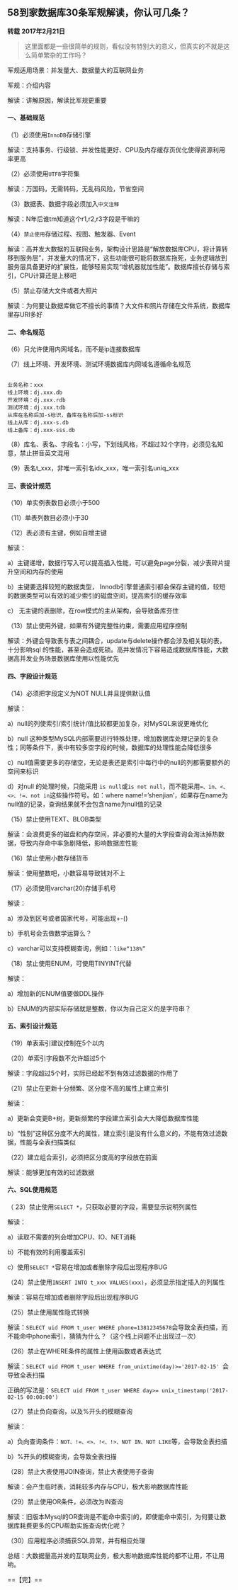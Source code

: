 ## 58到家数据库30条军规解读，你认可几条？
**转载** **2017年2月21日**
>这里面都是一些很简单的规则，看似没有特别大的意义，但真实的不就是这么简单繁杂的工作吗？

军规适用场景：并发量大、数据量大的互联网业务

军规：介绍内容

解读：讲解原因，解读比军规更重要
 
#### 一、基础规范
（1）必须使用`InnoDB`存储引擎

解读：支持事务、行级锁、并发性能更好、CPU及内存缓存页优化使得资源利用率更高
 
（2）必须使用`UTF8`字符集

解读：万国码，无需转码，无乱码风险，节省空间
 
（3）数据表、数据字段必须加入`中文注释`

解读：N年后谁tm知道这个r1,r2,r3字段是干嘛的
 
（4）`禁止使用`存储过程、视图、触发器、Event

解读：高并发大数据的互联网业务，架构设计思路是“解放数据库CPU，将计算转移到服务层”，并发量大的情况下，这些功能很可能将数据库拖死，业务逻辑放到服务层具备更好的扩展性，能够轻易实现“增机器就加性能”。数据库擅长存储与索引，CPU计算还是上移吧
 
（5）禁止存储大文件或者大照片

解读：为何要让数据库做它不擅长的事情？大文件和照片存储在文件系统，数据库里存URI多好
 
#### 二、命名规范
（6）只允许使用内网域名，而不是ip连接数据库
 
（7）线上环境、开发环境、测试环境数据库内网域名遵循命名规范

<pre><code class="language-html">
业务名称：xxx
线上环境：dj.xxx.db
开发环境：dj.xxx.rdb
测试环境：dj.xxx.tdb
从库在名称后加-s标识，备库在名称后加-ss标识
线上从库：dj.xxx-s.db
线上备库：dj.xxx-sss.db
</code></pre>
 
（8）库名、表名、字段名：小写，下划线风格，不超过32个字符，必须见名知意，禁止拼音英文混用
 
（9）表名t_xxx，非唯一索引名idx_xxx，唯一索引名uniq_xxx
 
#### 三、表设计规范

（10）单实例表数目必须小于500
 
（11）单表列数目必须小于30
 
（12）表必须有主键，例如自增主键

解读：

a）主键递增，数据行写入可以提高插入性能，可以避免page分裂，减少表碎片提升空间和内存的使用

b）主键要选择较短的数据类型， Innodb引擎普通索引都会保存主键的值，较短的数据类型可以有效的减少索引的磁盘空间，提高索引的缓存效率

c） 无主键的表删除，在row模式的主从架构，会导致备库夯住
 
（13）禁止使用外键，如果有外键完整性约束，需要应用程序控制

解读：外键会导致表与表之间耦合，update与delete操作都会涉及相关联的表，十分影响sql 的性能，甚至会造成死锁。高并发情况下容易造成数据库性能，大数据高并发业务场景数据库使用以性能优先
 
#### 四、字段设计规范

（14）必须把字段定义为NOT NULL并且提供默认值

解读：

a）null的列使索引/索引统计/值比较都更加复杂，对MySQL来说更难优化

b）null 这种类型MySQL内部需要进行特殊处理，增加数据库处理记录的复杂性；同等条件下，表中有较多空字段的时候，数据库的处理性能会降低很多

c）null值需要更多的存储空，无论是表还是索引中每行中的null的列都需要额外的空间来标识

d）对null 的处理时候，只能采用 `is null`或`is not null`，而不能采用`=、in、<、<>、!=、not in`这些操作符号。如：where name!=’shenjian’，如果存在name为null值的记录，查询结果就不会包含name为null值的记录
 
（15）禁止使用TEXT、BLOB类型

解读：会浪费更多的磁盘和内存空间，非必要的大量的大字段查询会淘汰掉热数据，导致内存命中率急剧降低，影响数据库性能
 
（16）禁止使用小数存储货币

解读：使用整数吧，小数容易导致钱对不上
 
（17）必须使用varchar(20)存储手机号

解读：

a）涉及到区号或者国家代号，可能出现+-()

b）手机号会去做数学运算么？

c）varchar可以支持模糊查询，例如：`like“138%”`
 
（18）禁止使用ENUM，可使用TINYINT代替

解读：

a）增加新的ENUM值要做DDL操作

b）ENUM的内部实际存储就是整数，你以为自己定义的是字符串？
 
#### 五、索引设计规范

（19）单表索引建议控制在5个以内
 
（20）单索引字段数不允许超过5个

解读：字段超过5个时，实际已经起不到有效过滤数据的作用了
 
（21）禁止在更新十分频繁、区分度不高的属性上建立索引

解读：

a）更新会变更B+树，更新频繁的字段建立索引会大大降低数据库性能

b）“性别”这种区分度不大的属性，建立索引是没有什么意义的，不能有效过滤数据，性能与全表扫描类似
 
（22）建立组合索引，必须把区分度高的字段放在前面

解读：能够更加有效的过滤数据
 
#### 六、SQL使用规范
（
23）禁止使用`SELECT *`，只获取必要的字段，需要显示说明列属性

解读：

a）读取不需要的列会增加CPU、IO、NET消耗

b）不能有效的利用覆盖索引

c）使用`SELECT *`容易在增加或者删除字段后出现程序BUG
 
（24）禁止使用`INSERT INTO t_xxx VALUES(xxx)`，必须显示指定插入的列属性

解读：容易在增加或者删除字段后出现程序BUG
 
（25）禁止使用属性隐式转换

解读：`SELECT uid FROM t_user WHERE phone=13812345678`会导致全表扫描，而不能命中phone索引，猜猜为什么？（这个线上问题不止出现过一次）
 
（26）禁止在WHERE条件的属性上使用函数或者表达式

解读：`SELECT uid FROM t_user WHERE from_unixtime(day)>='2017-02-15' `会导致全表扫描

正确的写法是：`SELECT uid FROM t_user WHERE day>= unix_timestamp('2017-02-15 00:00:00')`
 
（27）禁止负向查询，以及%开头的模糊查询

解读：

a）负向查询条件：`NOT、!=、<>、!<、!>、NOT IN、NOT LIKE`等，会导致全表扫描

b）%开头的模糊查询，会导致全表扫描
 
（28）禁止大表使用JOIN查询，禁止大表使用子查询

解读：会产生临时表，消耗较多内存与CPU，极大影响数据库性能
 
（29）禁止使用OR条件，必须改为IN查询

解读：旧版本Mysql的OR查询是不能命中索引的，即使能命中索引，为何要让数据库耗费更多的CPU帮助实施查询优化呢？
 
（30）应用程序必须捕获SQL异常，并有相应处理
 
总结：大数据量高并发的互联网业务，极大影响数据库性能的都不让用，不让用哟。

==【完】==

